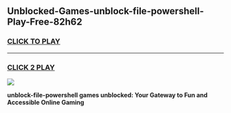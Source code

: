 
## Unblocked-Games-unblock-file-powershell-Play-Free-82h62
<h3>
<a href="https://premium76.site?title=unblock-file-powershell&ref=21A">CLICK TO PLAY</a></h3>
<hr>

<h3>
<a href="https://premium76.site?title=unblock-file-powershell&ref=21A">CLICK 2 PLAY</a>
  
</h3>

<a href="https://premium76.site?title=unblock-file-powershell&ref=21A"><img src="https://clearcache.store/games.png"></a>


**unblock-file-powershell games unblocked: Your Gateway to Fun and Accessible Online Gaming**
